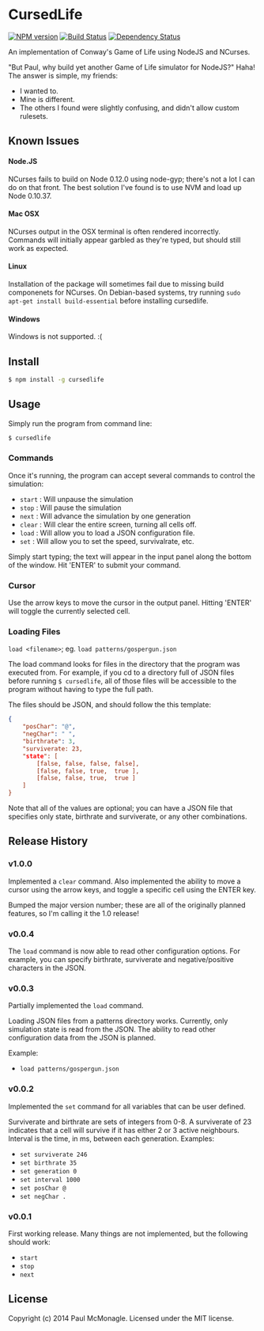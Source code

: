# CursedLife 
[![NPM version][npm-image]][npm-url] [![Build Status][travis-image]][travis-url] [![Dependency Status][daviddm-url]][daviddm-image]

An implementation of Conway's Game of Life using NodeJS and NCurses.

"But Paul, why build yet another Game of Life simulator for NodeJS?"
Haha! The answer is simple, my friends:
- I wanted to.
- Mine is different.
- The others I found were slightly confusing, and didn't allow custom rulesets.

## Known Issues
#### Node.JS
NCurses fails to build on Node 0.12.0 using node-gyp; there's not a lot I can do on that front. The best solution I've found is to use NVM and load up Node 0.10.37.

#### Mac OSX
NCurses output in the OSX terminal is often rendered incorrectly. Commands will initially appear garbled as they're typed, but should still work as expected.

#### Linux
Installation of the package will sometimes fail due to missing build componenets for NCurses. On Debian-based systems, try running `sudo apt-get install build-essential` before installing cursedlife.

#### Windows
Windows is not supported. :(

## Install

```bash
$ npm install -g cursedlife
```


## Usage

Simply run the program from command line:

```bash
$ cursedlife
```

### Commands

Once it's running, the program can accept several commands to control
the simulation:
- `start` : Will unpause the simulation
- `stop`  : Will pause the simulation
- `next`  : Will advance the simulation by one generation
- `clear` : Will clear the entire screen, turning all cells off.
- `load`  : Will allow you to load a JSON configuration file.
- `set`   : Will allow you to set the speed, survivalrate, etc.

Simply start typing; the text will appear in the input panel along
the bottom of the window. Hit 'ENTER' to submit your command.

### Cursor

Use the arrow keys to move the cursor in the output panel. Hitting
'ENTER' will toggle the currently selected cell.

### Loading Files
`load <filename>`; eg. `load patterns/gospergun.json`

The load command looks for files in the directory that the
program was executed from. For example, if you cd to a directory
full of JSON files before running `$ cursedlife`, all of those
files will be accessible to the program without having to type 
the full path.

The files should be JSON, and should follow the this template:
```json
{
    "posChar": "@",
    "negChar": " ",
    "birthrate": 3,
    "surviverate: 23,
    "state": [
        [false, false, false, false],
        [false, false, true,  true ],
        [false, false, true,  true ]
    ]
}
```
Note that all of the values are optional; you can have a JSON
file that specifies only state, birthrate and surviverate, or
any other combinations.

## Release History

### v1.0.0
Implemented a `clear` command. Also implemented the ability
to move a cursor using the arrow keys, and toggle a specific
cell using the ENTER key.

Bumped the major version number; these are all of the originally
planned features, so I'm calling it the 1.0 release!

### v0.0.4
The `load` command is now able to read other configuration
options. For example, you can specify birthrate, surviverate
and negative/positive characters in the JSON.

### v0.0.3
Partially implemented the `load` command.

Loading JSON files from a patterns directory works. Currently,
only simulation state is read from the JSON. The ability to
read other configuration data from the JSON is planned.

Example:
- `load patterns/gospergun.json`

### v0.0.2
Implemented the `set` command for all variables that can be user defined.

Surviverate and birthrate are sets of integers from 0-8. A surviverate of
23 indicates that a cell will survive if it has either 2 or 3 active
neighbours. Interval is the time, in ms, between each generation.
Examples:
- `set surviverate 246`
- `set birthrate 35`
- `set generation 0`
- `set interval 1000`
- `set posChar @`
- `set negChar .`

### v0.0.1
First working release. Many things are not implemented, but the following should work:
- `start`
- `stop`
- `next`


## License

Copyright (c) 2014 Paul McMonagle. Licensed under the MIT license.



[npm-url]: https://npmjs.org/package/cursedlife
[npm-image]: https://badge.fury.io/js/cursedlife.svg
[travis-url]: https://travis-ci.org/pmcmonagle/CursedLife
[travis-image]: https://travis-ci.org/pmcmonagle/CursedLife.svg?branch=master
[daviddm-url]: https://david-dm.org/pmcmonagle/cursedlife.svg?theme=shields.io
[daviddm-image]: https://david-dm.org/pmcmonagle/cursedlife
[coveralls-url]: https://coveralls.io/r/pmcmonagle/cursedlife
[coveralls-image]: https://coveralls.io/repos/pmcmonagle/cursedlife/badge.png
